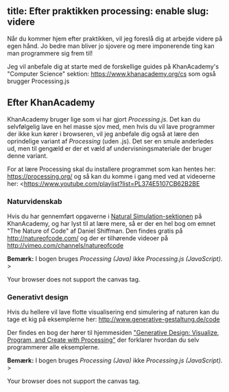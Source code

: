 title: Efter praktikken
processing: enable
slug: videre
---

Når du kommer hjem efter praktikken, vil jeg foreslå dig at arbejde
videre på egen hånd. Jo bedre man bliver jo sjovere og mere
imponerende ting kan man programmere sig frem til!

Jeg vil anbefale dig at starte med de forskellige guides på
KhanAcademy's "Computer Science" sektion:
<https://www.khanacademy.org/cs> som også brugger Processing.js

Efter KhanAcademy
-----------------
KhanAcademy bruger lige som vi har gjort *Processing.js*. Det kan du
selvfølgelig lave en hel masse sjov med, men hvis du vil lave
programmer der ikke kun kører i browseren, vil jeg anbefale dig også
at lære den oprindelige variant af *Processing* (uden .js). Det ser en
smule anderledes ud, men til gengæld er der et væld af
undervisningsmateriale der bruger denne variant.

For at lære Processing skal du installere programmet som kan hentes
her: <https://processing.org/> og så kan du komme i gang med ved at
videoerne her:
<https://www.youtube.com/playlist?list=PL374E5107CB62B2BE

### Naturvidenskab

Hvis du har gennemført opgaverne i 
[Natural Simulation-sektionen](https://www.khanacademy.org/computing/cs/programming-natural-simulations)
på KhanAcademy, og har lyst til at lære mere, så er
der en hel bog om emnet "The Nature of Code" af Daniel
Shiffman. Den findes gratis på <http://natureofcode.com/> og der er tilhørende videoer på <http://vimeo.com/channels/natureofcode>

**Bemærk:** I bogen bruges *Processing (Java)* ikke *Processing.js
(JavaScript)*. >


<canvas data-processing-sources="processing-examples/NatureOfCode_6_09_Flocking.pde processing-examples/NatureOfCode_6_09_Flock.pde processing-examples/NatureOfCode_6_09_Boid.pde">
<p>Your browser does not support the canvas tag.</p>
</canvas>


### Generativt design

Hvis du hellere vil lave flotte visualisering end simulering af
naturen kan du tage et kig på eksemplerne her:
http://www.generative-gestaltung.de/code

Der findes en bog der hører til hjemmesiden ["Generative Design:
Visualize, Program, and Create with
Processing"](http://www.amazon.com/Generative-Design-Visualize-Program-Processing/dp/1616890770)
der forklarer hvordan du selv programmerer alle eksemplerne.

**Bemærk:** I bogen bruges *Processing (Java)* ikke *Processing.js
(JavaScript)*. >

<canvas data-processing-sources="processing-examples/GenerativeDesign_P_2_2_2_02.pde">
<p>Your browser does not support the canvas tag.</p>
</canvas>
